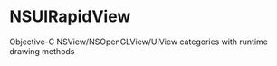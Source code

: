 NSUIRapidView
=============

Objective-C NSView/NSOpenGLView/UIView categories with runtime drawing methods
